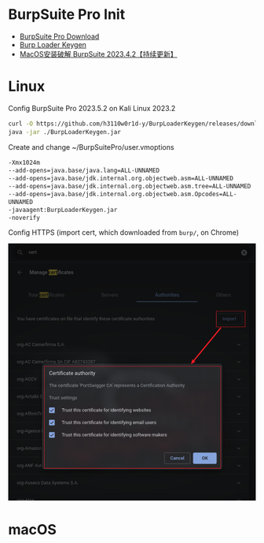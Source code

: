 # BurpSuite Pro Init

- [BurpSuite Pro Download]()
- [Burp Loader Keygen](https://github.com/h3110w0r1d-y/BurpLoaderKeygen)
- [MacOS安装破解 BurpSuite 2023.4.2【持续更新】](https://www.lzskyline.com/index.php/archives/121/)

# Linux

Config BurpSuite Pro 2023.5.2 on Kali Linux 2023.2

```bash
curl -O https://github.com/h3110w0r1d-y/BurpLoaderKeygen/releases/download/1.14/BurpLoaderKeygen.jar
java -jar ./BurpLoaderKeygen.jar
```

Create and change ~/BurpSuitePro/user.vmoptions
```
-Xmx1024m
--add-opens=java.base/java.lang=ALL-UNNAMED
--add-opens=java.base/jdk.internal.org.objectweb.asm=ALL-UNNAMED
--add-opens=java.base/jdk.internal.org.objectweb.asm.tree=ALL-UNNAMED
--add-opens=java.base/jdk.internal.org.objectweb.asm.Opcodes=ALL-UNNAMED
-javaagent:BurpLoaderKeygen.jar
-noverify
```

Config HTTPS (import cert, which downloaded from `burp/`, on Chrome)

![import cert](./.img-BurpSuitePro/1.png)

# macOS